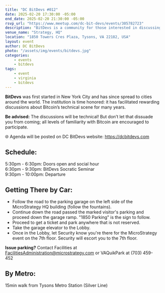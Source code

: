 ```yaml
---
title: "DC BitDevs #012"
date: 2025-02-20 17:30:00 -05:00
end_date: 2025-02-20 21:30:00 -05:00
rsvp_url: "https://www.meetup.com/dc-bit-devs/events/305782723"
description: "BitDevs is a community for those interested in discussing and participating in the research and development of Bitcoin and related protocols. You can be well versed with or new to the topics, all are welcome."
venue_name: "Strategy, HQ"
location: "1850 Towers Cres Plaza, Tysons, VA 22182, USA"
layout: event
author: DC BitDevs
photo: "/assets/img/events/bitdevs.jpg"
categories:
    - events
    - bitdevs
tags:
    - event
    - virginia
    - bitdevs
---
```


**BitDevs** was first started in New York City and has since spread to cities around the world. The institution is time honored: it has facilitated rewarding discussions about Bitcoin’s technical scene for many years.

**Be advised:** The discussions will be technical! But don’t let that dissuade you from coming; all levels of familiarity with Bitcoin are encouraged to participate.

🌐 Agenda will be posted on DC BitDevs website: <a href = "https://dcbitdevs.com">https://dcbitdevs.com</a><br />

## Schedule:
5:30pm - 6:30pm: Doors open and social hour<br />
6:30pm - 9:30pm: BitDevs Socratic Seminar<br />
9:30pm - 10:00pm: Departure

## Getting There by Car:
<ul>
    <li> Follow the road to the parking garage on the left side of the MicroStrategy HQ building (follow the fountains).</li>
    <li> Continue down the road passed the marked visitor's parking and proceed down the garage ramp. "1850 Parking" is the sign to follow.</li>
    <li> Proceed to get a ticket and park anywhere that is not reserved.</li>
    <li> Take the garage elevator to the Lobby.</li>
    <li> Once in the Lobby, let Security know you're there for the MicroStrategy event on the 7th floor. Security will escort you to the 7th floor.</li>
</ul>

**Issue parking?** Contact Facilities at FacilitiesAdministration@microstrategy.com or VAQuikPark at (703) 459-452

## By Metro:
15min walk from Tysons Metro Station (Silver Line)